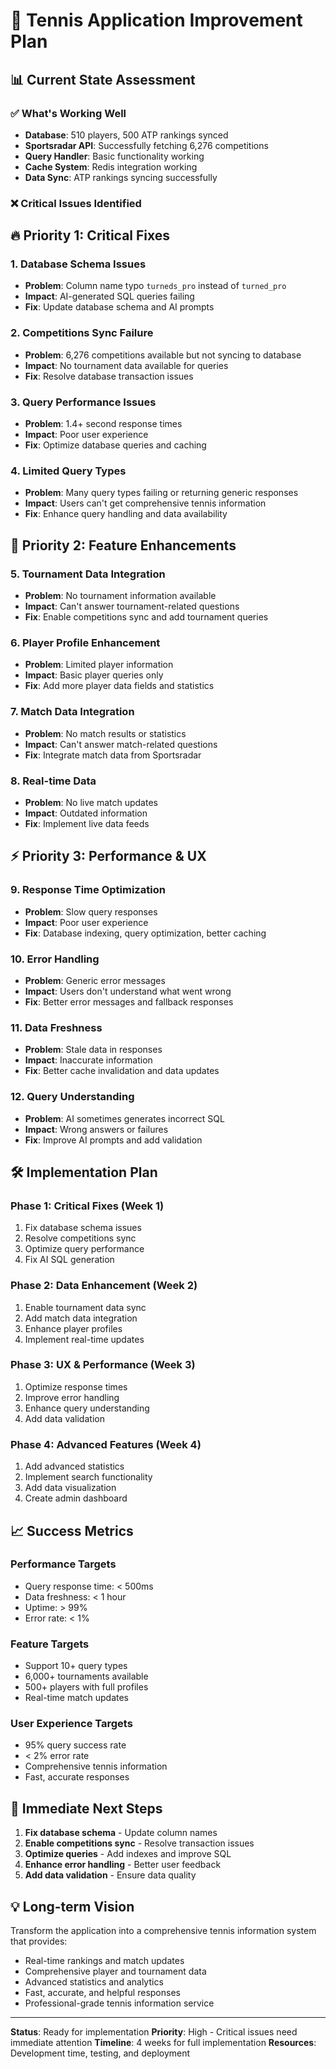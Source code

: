 # 🚀 Tennis Application Improvement Plan

## 📊 **Current State Assessment**

### ✅ **What's Working Well**
- **Database**: 510 players, 500 ATP rankings synced
- **Sportsradar API**: Successfully fetching 6,276 competitions
- **Query Handler**: Basic functionality working
- **Cache System**: Redis integration working
- **Data Sync**: ATP rankings syncing successfully

### ❌ **Critical Issues Identified**

## 🔥 **Priority 1: Critical Fixes**

### 1. **Database Schema Issues**
- **Problem**: Column name typo `turneds_pro` instead of `turned_pro`
- **Impact**: AI-generated SQL queries failing
- **Fix**: Update database schema and AI prompts

### 2. **Competitions Sync Failure**
- **Problem**: 6,276 competitions available but not syncing to database
- **Impact**: No tournament data available for queries
- **Fix**: Resolve database transaction issues

### 3. **Query Performance Issues**
- **Problem**: 1.4+ second response times
- **Impact**: Poor user experience
- **Fix**: Optimize database queries and caching

### 4. **Limited Query Types**
- **Problem**: Many query types failing or returning generic responses
- **Impact**: Users can't get comprehensive tennis information
- **Fix**: Enhance query handling and data availability

## 🎯 **Priority 2: Feature Enhancements**

### 5. **Tournament Data Integration**
- **Problem**: No tournament information available
- **Impact**: Can't answer tournament-related questions
- **Fix**: Enable competitions sync and add tournament queries

### 6. **Player Profile Enhancement**
- **Problem**: Limited player information
- **Impact**: Basic player queries only
- **Fix**: Add more player data fields and statistics

### 7. **Match Data Integration**
- **Problem**: No match results or statistics
- **Impact**: Can't answer match-related questions
- **Fix**: Integrate match data from Sportsradar

### 8. **Real-time Data**
- **Problem**: No live match updates
- **Impact**: Outdated information
- **Fix**: Implement live data feeds

## ⚡ **Priority 3: Performance & UX**

### 9. **Response Time Optimization**
- **Problem**: Slow query responses
- **Impact**: Poor user experience
- **Fix**: Database indexing, query optimization, better caching

### 10. **Error Handling**
- **Problem**: Generic error messages
- **Impact**: Users don't understand what went wrong
- **Fix**: Better error messages and fallback responses

### 11. **Data Freshness**
- **Problem**: Stale data in responses
- **Impact**: Inaccurate information
- **Fix**: Better cache invalidation and data updates

### 12. **Query Understanding**
- **Problem**: AI sometimes generates incorrect SQL
- **Impact**: Wrong answers or failures
- **Fix**: Improve AI prompts and add validation

## 🛠️ **Implementation Plan**

### **Phase 1: Critical Fixes (Week 1)**
1. Fix database schema issues
2. Resolve competitions sync
3. Optimize query performance
4. Fix AI SQL generation

### **Phase 2: Data Enhancement (Week 2)**
1. Enable tournament data sync
2. Add match data integration
3. Enhance player profiles
4. Implement real-time updates

### **Phase 3: UX & Performance (Week 3)**
1. Optimize response times
2. Improve error handling
3. Enhance query understanding
4. Add data validation

### **Phase 4: Advanced Features (Week 4)**
1. Add advanced statistics
2. Implement search functionality
3. Add data visualization
4. Create admin dashboard

## 📈 **Success Metrics**

### **Performance Targets**
- Query response time: < 500ms
- Data freshness: < 1 hour
- Uptime: > 99%
- Error rate: < 1%

### **Feature Targets**
- Support 10+ query types
- 6,000+ tournaments available
- 500+ players with full profiles
- Real-time match updates

### **User Experience Targets**
- 95% query success rate
- < 2% error rate
- Comprehensive tennis information
- Fast, accurate responses

## 🎯 **Immediate Next Steps**

1. **Fix database schema** - Update column names
2. **Enable competitions sync** - Resolve transaction issues
3. **Optimize queries** - Add indexes and improve SQL
4. **Enhance error handling** - Better user feedback
5. **Add data validation** - Ensure data quality

## 💡 **Long-term Vision**

Transform the application into a comprehensive tennis information system that provides:
- Real-time rankings and match updates
- Comprehensive player and tournament data
- Advanced statistics and analytics
- Fast, accurate, and helpful responses
- Professional-grade tennis information service

---

**Status**: Ready for implementation
**Priority**: High - Critical issues need immediate attention
**Timeline**: 4 weeks for full implementation
**Resources**: Development time, testing, and deployment
